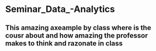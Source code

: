 # Seminar_Data_-Analytics

## This amazing axeample by class where is the cousr about and how amazing the professor makes to think and razonate in class
